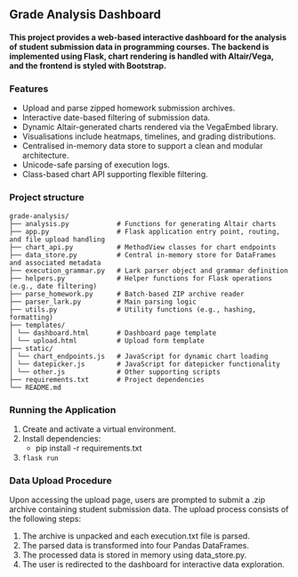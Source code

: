 ## Grade Analysis Dashboard

#### This project provides a web-based interactive dashboard for the analysis of student submission data in programming courses. The backend is implemented using Flask, chart rendering is handled with Altair/Vega, and the frontend is styled with Bootstrap.

### Features
- Upload and parse zipped homework submission archives.
- Interactive date-based filtering of submission data.
- Dynamic Altair-generated charts rendered via the VegaEmbed library.
- Visualisations include heatmaps, timelines, and grading distributions.
- Centralised in-memory data store to support a clean and modular architecture.
- Unicode-safe parsing of execution logs.
- Class-based chart API supporting flexible filtering.

### Project structure
```
grade-analysis/
├── analysis.py            # Functions for generating Altair charts
├── app.py                 # Flask application entry point, routing, and file upload handling
├── chart_api.py           # MethodView classes for chart endpoints
├── data_store.py          # Central in-memory store for DataFrames and associated metadata
├── execution_grammar.py   # Lark parser object and grammar definition
├── helpers.py             # Helper functions for Flask operations (e.g., date filtering)
├── parse_homework.py      # Batch-based ZIP archive reader
├── parser_lark.py         # Main parsing logic
├── utils.py               # Utility functions (e.g., hashing, formatting)
├── templates/
│ └── dashboard.html       # Dashboard page template
│ └── upload.html          # Upload form template
├── static/
│ └── chart_endpoints.js   # JavaScript for dynamic chart loading
│ └── datepicker.js        # JavaScript for datepicker functionality
│ └── other.js             # Other supporting scripts
├── requirements.txt       # Project dependencies
└── README.md
```

### Running the Application
1. Create and activate a virtual environment.
2. Install dependencies:
   - pip install -r requirements.txt
3. ```flask run``` 

### Data Upload Procedure
Upon accessing the upload page, users are prompted to submit a .zip archive containing student submission data.
The upload process consists of the following steps:
1. The archive is unpacked and each execution.txt file is parsed.
2. The parsed data is transformed into four Pandas DataFrames.
3. The processed data is stored in memory using data_store.py.
4. The user is redirected to the dashboard for interactive data exploration.
